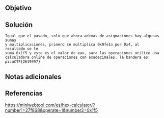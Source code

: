 ## Objetivo

## Solución
```
Igual que el pasado, solo que ahora ademas de asignaciones hay algunas sumas
y multiplicaciones, primero se multiplica 0x9fe1a por 0x4, al resultado se le
suma 0x1f5 y este es el valor de eax, para las operaciones utilice una
calculadora online de operaciones con exadecimales, la bandera es:
picoCTF{2619997}
```
## Notas adicionales
## Referencias
https://miniwebtool.com/es/hex-calculator/?number1=27f868&operate=1&number2=0x1f5